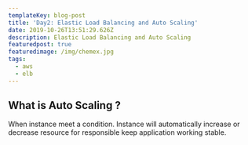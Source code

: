 ```yaml
---
templateKey: blog-post
title: 'Day2: Elastic Load Balancing and Auto Scaling'
date: 2019-10-26T13:51:29.626Z
description: Elastic Load Balancing and Auto Scaling
featuredpost: true
featuredimage: /img/chemex.jpg
tags:
  - aws
  - elb
---
```

## What is Auto Scaling ?

When instance meet a condition. Instance will automatically increase or decrease resource for responsible keep application working stable.
